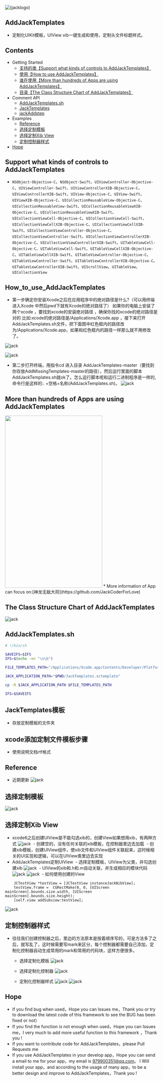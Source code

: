 ![(jacklogo)](https://github.com/JackCoderForLove/AddJackTemplates/blob/master/JackTemplates.xctemplate/TemplateIcon.png "杰克logo")
## AddJackTemplates
* 定制化UIKit模板，UIView xib一键生成和使用，定制头文件标题样式。
## Contents
* Getting Started
	* [支持的类【Support what kinds of controls to AddJackTemplates】](#Support_what_kinds_of_controls_to_AddJackTemplates)<br>
	* [使用【How to use AddJackTemplates】](#How_to_use_AddJackTemplates)<br>
	* [谁在使用【More than hundreds of Apps are using AddJackTemplates】](#More_than_hundreds_of_Apps_are_using_AddJackTemplates)<br>
	* [目录【The Class Structure Chart of AddJackTemplates】](#The_Class_Structure_Chart_of_AddJackTemplates)<br>
* Comment API
	* [AddJackTemplates.sh](#AddJackTemplates_Jack)
	* [JackTemplates](#JackTemplates_Jack)
	* [jackAddstep](#jackAddstep_Jack)
* Examples
	* [Reference](#Reference)<br>
	* [选择定制模板](#jackstep3)<br>
	* [选择定制Xib View](#jackstep7)<br>
	* [定制控制器样式](#jackcontroller)<br>
* [Hope](#Hope)
## <a id="Support_what_kinds_of_controls_to_AddJackTemplates"></a>Support what kinds of controls to AddJackTemplates
* `NSObject-Objective-C`、`NSObject-Swift`、`UIViewController-Objective-C`、`UIViewController-Swift`、`UIViewControllerXIB-Objective-C`、`UIViewControllerXIB-Swift`、`UIView-Objective-C`、`UIView-Swift`、`UIViewXIB-Objective-C`、`UICollectionReusableView-Objective-C`、`UICollectionReusableView-Swift`、`UICollectionReusableViewXIB-Objective-C`、`UICollectionReusableViewXIB-Swift`、`UICollectionViewCell-Objective-C`、`UICollectionViewCell-Swift`、`UICollectionViewCellXIB-Objective-C`、`UICollectionViewCellXIB-Swift`、`UICollectionViewController-Objective-C`、`UICollectionViewController-Swift`、`UICollectionViewControllerXIB-Objective-C`、`UICollectionViewControllerXIB-Swift`、`UITableViewCell-Objective-C`、`UITableViewCell-Swift`、`UITableViewCellXIB-Objective-C`、`UITableViewCellXIB-Swift`、`UITableViewController-Objective-C`、`UITableViewController-Swift`、`UITableViewControllerXIB-Objective-C`、`UITableViewControllerXIB-Swift`、`UIScrollView`、`UITableView`、`UICollectionView`
## <a id="How_to_use_AddJackTemplates"></a>How_to_use_AddJackTemplates

* 第一步确定你安装Xcode之后在应用程序中的绝对路径是什么?（可以用终端进入Xcode 中然后pwd下就有Xcode的绝对路径了）
如果你的电脑上安装了两个xcode ，要找到xcode的安装绝对路径 ，确保你找的xcode的绝对路径是对的
比如:xcode的绝对路径是/Applications/Xcode.app ，接下来打开AddJackTemplates.sh文件，把下面图中红色框内的路径改为/Applications/Xcode.app，如果和红色框内的路径一样那么就不用修改了。

![jack](https://github.com/JackCoderForLove/AddJackTemplates/blob/master/img/jack1.png "杰克定制模板")

![jack](https://github.com/JackCoderForLove/AddJackTemplates/blob/master/img/jack2.png "杰克定制模板") 

* 第二步打开终端，用指令cd 进入目录 AddJackTemplates-master（要找到你存放AddMissingTemplates-master的路径），然后运行里面的脚本AddJackTemplates.sh就ok了。怎么运行脚本呢和运行二进制程序是一样的, 命令行是这样的:. +空格+名称(AddJackTemplates.sh)。
![jack](https://github.com/JackCoderForLove/AddJackTemplates/blob/master/img/jack12.png "杰克定制模板") 

## <a id="More_than_hundreds_of_Apps_are_using_AddJackTemplates"></a>More than hundreds of Apps are using AddJackTemplates
<img src=https://github.com/JackCoderForLove/AddJackTemplates/blob/master/img/jack14.jpeg width="320" height="568">
* More information of App can focus on:[神龙无敌大将](https://github.com/JackCoderForLove)

## <a id="The_Class_Structure_Chart_of_AddJackTemplates"></a>The Class Structure Chart of AddJackTemplates
![jack](https://github.com/JackCoderForLove/AddJackTemplates/blob/master/img/jack13.png "杰克定制模板")

## <a id="AddJackTemplates_Jack"></a>AddJackTemplates.sh
```sh
# !/bin/sh

SAVEIFS=$IFS
IFS=$(echo -en "\n\b")

FILE_TEMPLATES_PATH="/Applications/Xcode.app/Contents/Developer/Platforms/iPhoneOS.platform/Developer/Library/Xcode/Templates/File Templates/Source"

JACK_APPLICATION_PATH="$PWD/JackTemplates.xctemplate"

cp -R $JACK_APPLICATION_PATH $FILE_TEMPLATES_PATH

IFS=$SAVEIFS

```
## <a id="#JackTemplates_Jack"></a>JackTemplates模板
* 存放定制模板的文件夹
## <a id="#jackAddstep_Jack"></a>xcode添加定制文件模板步骤
* 使用说明文档rtf格式
## <a id="#Reference"></a>Reference
* 近期更新
![jack](https://github.com/JackCoderForLove/AddJackTemplates/blob/master/img/jack4.png "杰克定制模板")

## <a id="#jackstep3"></a>选择定制模板
![jack](https://github.com/JackCoderForLove/AddJackTemplates/blob/master/img/jack3.png "杰克定制模板")

## <a id="#jackstep7"></a>选择定制Xib View
* xcode6之后创建UIView是不能勾选xib的，创建View如果想用xib，有两种方式
![jack](https://github.com/JackCoderForLove/AddJackTemplates/blob/master/img/jack7.png "杰克定制模板")
  - 创建空的，没有任何关联的xib模板，在控制器里边去加载
  - 创建xib模板，创建UIView组件，使xib文件和UIView组件关联起来，这时候相关的UI实现和逻辑，可以在UIView类里边去实现
* AddJackTemplates定制UIView
  - 选择定制模板，UIView为父类，并勾选创建xib
![jack](https://github.com/JackCoderForLove/AddJackTemplates/blob/master/img/jack8.png "杰克定制模板")
  - UIView的xib和.h和.m自动关联，并生成相应的模块代码
![jack](https://github.com/JackCoderForLove/AddJackTemplates/blob/master/img/jack11.png "杰克定制模板")
![jack](https://github.com/JackCoderForLove/AddJackTemplates/blob/master/img/jack9.png "杰克定制模板")
  - 如何使用创建的View
```objc
    JCTestView *testView = [JCTestView instanceJackNibView];
    testView.frame =  CGRectMake(0, 0, [UIScreen mainScreen].bounds.size.width, [UIScreen mainScreen].bounds.size.height);
    [self.view addSubview:testView];
```
![jack](https://github.com/JackCoderForLove/AddJackTemplates/blob/master/img/jack10.png "杰克定制模板")
  
## <a id="#jackcontroller"></a>定制控制器样式
* 往往我们创建控制器之后，里边的方法原本是按着顺序写的，可是方法多了之后，就写乱了，这时候需要写mark来区分，每个控制器都需要自己添加，定制化控制器自动生成常用的mark和常用的代码块，这样方便很多。
  * 选择定制化模板
  ![jack](https://github.com/JackCoderForLove/AddJackTemplates/blob/master/img/jack3.png "杰克定制模板")
  
  * 选择定制化控制器
  ![jack](https://github.com/JackCoderForLove/AddJackTemplates/blob/master/img/jack4.png "杰克定制模板")
  
  * 定制化控制器样式
  ![jack](https://github.com/JackCoderForLove/AddJackTemplates/blob/master/img/jack5.png "杰克定制模板")
  ![jack](https://github.com/JackCoderForLove/AddJackTemplates/blob/master/img/jack6.png "杰克定制模板")
 

## <a id="Hope"></a>Hope
* If you find bug when used，Hope you can Issues me，Thank you or try to download the latest code of this framework to see the BUG has been fixed or not）
* If you find the function is not enough when used，Hope you can Issues me，I very much to add more useful function to this framework ，Thank you !
* If you want to contribute code for AddJackTemplates，please Pull Requests me
* If you use AddJackTemplates in your develop app，Hope you can send a email to me for your app，my email is 979900351@qq.com。
I Will install your app，and according to the usage of many app，to be a better design and improve to AddJackTemplates，Thank you !




